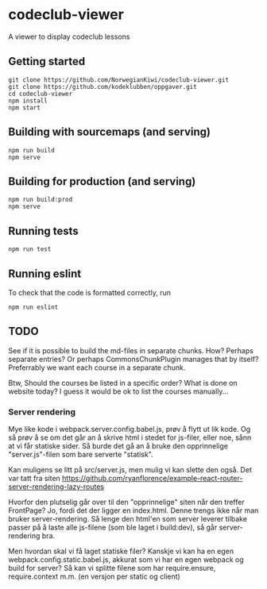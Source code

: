 # codeclub-viewer
A viewer to display codeclub lessons

## Getting started
```
git clone https://github.com/NorwegianKiwi/codeclub-viewer.git
git clone https://github.com/kodeklubben/oppgaver.git
cd codeclub-viewer
npm install
npm start
```

## Building with sourcemaps (and serving)
```
npm run build
npm serve
```

## Building for production (and serving)
```
npm run build:prod
npm serve
```

## Running tests
```
npm run test
```

## Running eslint
To check that the code is formatted correctly, run
```
npm run eslint
```


## TODO
See if it is possible to build the md-files in separate chunks. How? Perhaps separate entries?
Or perhaps CommonsChunkPlugin manages that by itself?
Preferrably we want each course in a separate chunk.

Btw, Should the courses be listed in a specific order? What is done on website today?
I guess it would be ok to list the courses manually...

### Server rendering
Mye like kode i webpack.server.config.babel.js, prøv å flytt ut lik kode.
Og så prøv å se om det går an å skrive html i stedet for js-filer, eller noe, sånn at vi får statiske sider.
Så burde det gå an å bruke den opprinnelige "server.js"-filen som bare serverte "statisk".

Kan muligens se litt på src/server.js, men mulig vi kan slette den også. Det var tatt fra siten
https://github.com/ryanflorence/example-react-router-server-rendering-lazy-routes

Hvorfor den plutselig går over til den "opprinnelige" siten når den treffer FrontPage?
Jo, fordi det der ligger en index.html. Denne trengs ikke når man bruker server-rendering.
Så lenge den html'en som server leverer tilbake
passer på å laste alle js-filene (som ble laget i build:dev), så går server-rendering bra.

Men hvordan skal vi få laget statiske filer? Kanskje vi kan ha en egen webpack.config.static.babel.js, akkurat
som vi har en egen webpack og build for server? Så kan vi splitte filene som har require.ensure, require.context
m.m. (en versjon per static og client)
